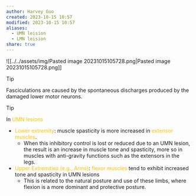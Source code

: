 ```yaml
---
author: Harvey Guo
created: 2023-10-15 10:57
modified: 2023-10-15 10:57
aliases:
  - UMN leision
  - LMN leision
share: true
---
```

![[../../assets/img/Pasted image 20231015105728.png|Pasted image 20231015105728.png]]
>[!tip] 
>Fasciculations are caused by the spontaneous discharges produced by the damaged lower motor neurons.

>[!tip] 
>In <font color="#ffc000">UMN lesions</font>
>- <font color="#ffc000">Lower extremity</font>: muscle spasticity is more increased in <font color="#ffc000">extensor muscles</font>.
>	- When this inhibitory control is lost or reduced due to an UMN lesion, the result is an increase in muscle tone and spasticity, more so in muscles with anti-gravity functions such as the extensors in the legs.
>- <font color="#ffc000">Upper Extremities (e.g., Arms)</font>: <font color="#ffc000">flexor muscles</font> tend to exhibit increased tone and spasticity in UMN lesions
>	- This is related to the natural posture and use of these limbs, where flexion is a more dominant and protective posture.